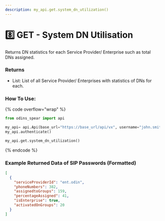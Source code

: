 ```yaml
---
description: my_api.get.system_dn_utilization()
---
```


# 8️⃣ GET - System DN Utilisation

Returns DN statistics for each Service Provider/ Enterprise such as total DNs assigned.

### Returns

* List: List of all Service Provider/ Enterprises with statistics of DNs for each.

### How To Use:

{% code overflow="wrap" %}
```python
from odins_spear import api

my_api= api.Api(base_url="https://base_url/api/vx", username="john.smith", password="ODIN_INSTANCE_1")
my_api.authenticate()

my_api.get.system_dn_utilization()
```
{% endcode %}

### Example Returned Data of SIP Passwords (Formatted)

```json
[
  {
    "serviceProviderId": "ent.odin",
    "phoneNumbers": 382,
    "assignedtoGroups": 159,
    "percentageAssigned": 41,
    "isEnterprise": true,
    "activatedOnGroups": 20
  }
]
```
